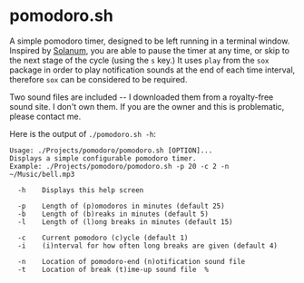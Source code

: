 pomodoro.sh
=====
A simple pomodoro timer, designed to be left running in a terminal window.
Inspired by [Solanum](https://apps.gnome.org/Solanum/), you are able to pause
the timer at any time, or skip to the next stage of the cycle (using the `s`
key.) It uses `play` from the `sox` package in order to play notification sounds
at the end of each time interval, therefore `sox` can be considered to be
required.

Two sound files are included -- I downloaded them from a royalty-free sound
site. I don't own them. If you are the owner and this is problematic, please
contact me.

Here is the output of `./pomodoro.sh -h`:
```
Usage: ./Projects/pomodoro/pomodoro.sh [OPTION]...
Displays a simple configurable pomodoro timer.
Example: ./Projects/pomodoro/pomodoro.sh -p 20 -c 2 -n ~/Music/bell.mp3

  -h	Displays this help screen

  -p	Length of (p)omodoros in minutes (default 25)
  -b	Length of (b)reaks in minutes (default 5)
  -l	Length of (l)ong breaks in minutes (default 15)

  -c	Current pomodoro (c)ycle (default 1)
  -i	(i)nterval for how often long breaks are given (default 4)

  -n	Location of pomodoro-end (n)otification sound file
  -t	Location of break (t)ime-up sound file	%
```

